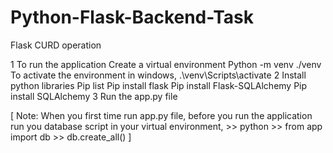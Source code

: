 # Python-Flask-Backend-Task
Flask CURD operation

1 To run the application 
    Create a virtual environment
        Python -m venv ./venv
    To activate the environment in windows,
      .\venv\Scripts\activate
2 Install python libraries
      Pip list
      Pip install flask
      Pip install Flask-SQLAlchemy
      Pip install SQLAlchemy
3 Run the app.py file

 [ Note: When you first time run app.py file, 
        before you run the application run you database script in your virtual environment,
        >> python
        >> from app import db
        >> db.create_all()
        ]

